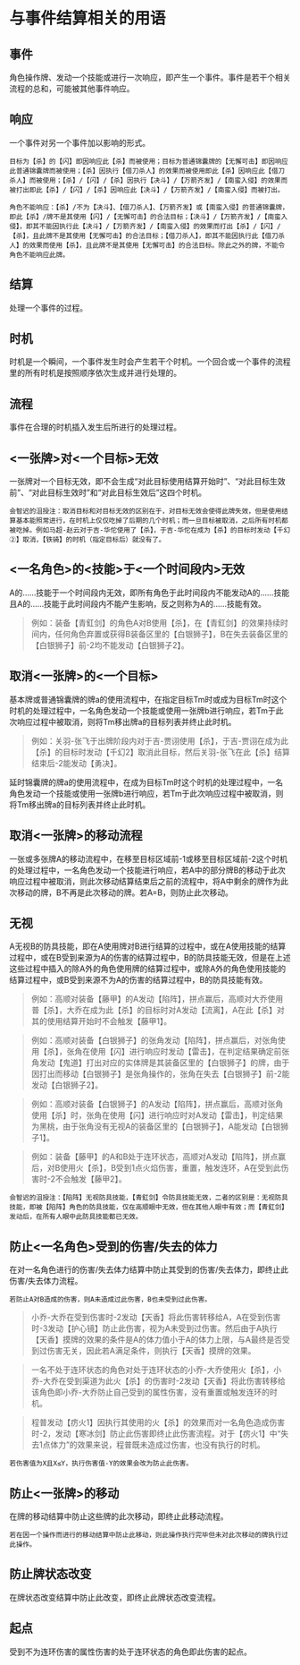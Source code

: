 # 与事件结算相关的用语

## 事件
角色操作牌、发动一个技能或进行一次响应，即产生一个事件。事件是若干个相关流程的总和，可能被其他事件响应。

## 响应
一个事件对另一个事件加以影响的形式。

```
目标为【杀】的【闪】即因响应此【杀】而被使用；目标为普通锦囊牌的【无懈可击】即因响应此普通锦囊牌而被使用；【杀】因执行【借刀杀人】的效果而被使用即此【杀】因响应此【借刀杀人】而被使用；【杀】/【闪】/【杀】因执行【决斗】/【万箭齐发】/【南蛮入侵】的效果而被打出即此【杀】/【闪】/【杀】因响应此【决斗】/【万箭齐发】/【南蛮入侵】而被打出。

角色不能响应：【杀】/不为【决斗】、【借刀杀人】、【万箭齐发】或【南蛮入侵】的普通锦囊牌，即此【杀】/牌不是其使用【闪】/【无懈可击】的合法目标；【决斗】/【万箭齐发】/【南蛮入侵】，即其不能因执行此【决斗】/【万箭齐发】/【南蛮入侵】的效果而打出【杀】/【闪】/【杀】，且此牌不是其使用【无懈可击】的合法目标；【借刀杀人】，即其不能因执行此【借刀杀人】的效果而使用【杀】，且此牌不是其使用【无懈可击】的合法目标。除此之外的牌，不能令角色不能响应此牌。
```

## 结算
处理一个事件的过程。

## 时机
时机是一个瞬间，一个事件发生时会产生若干个时机。一个回合或一个事件的流程里的所有时机是按照顺序依次生成并进行处理的。

## 流程
事件在合理的时机插入发生后所进行的处理过程。

## <一张牌>对<一个目标>无效
一张牌对一个目标无效，即不会生成“对此目标使用结算开始时”、“对此目标生效前”、“对此目标生效时”和“对此目标生效后”这四个时机。

`会智迟的沮授注：取消目标和对目标无效的区别在于，对目标无效会使得此牌失效，但是使用结算基本能照常进行，在时机上仅仅吃掉了后期的几个时机；而一旦目标被取消，之后所有时机都被吃掉。例如马超-赵云对于吉-华佗使用了【杀】，于吉-华佗在成为【杀】的目标时发动【千幻②】取消，【铁骑】的时机（指定目标后）就没有了。`

## <一名角色>的<技能>于<一个时间段内>无效
A的……技能于一个时间段内无效，即所有角色于此时间段内不能发动A的……技能且A的……技能于此时间段内不能产生影响，反之则称为A的……技能有效。
> 例如：装备【青釭剑】的角色A对B使用【杀】，在【青釭剑】的效果持续时间内，任何角色弃置或获得B装备区里的【白银狮子】，B在失去装备区里的【白银狮子】前-2均不能发动【白银狮子2】。

## 取消<一张牌>的<一个目标>
基本牌或普通锦囊牌的牌a的使用流程中，在指定目标Tm时或成为目标Tm时这个时机的处理过程中，一名角色发动一个技能或使用一张牌b进行响应，若Tm于此次响应过程中被取消，则将Tm移出牌a的目标列表并终止此时机。
> 例如：关羽-张飞于出牌阶段内对于吉-贾诩使用【杀】，于吉-贾诩在成为此【杀】的目标时发动【千幻2】取消此目标，然后关羽-张飞在此【杀】结算结束后-2能发动【勇决】。

延时锦囊牌的牌a的使用流程中，在成为目标Tm时这个时机的处理过程中，一名角色发动一个技能或使用一张牌b进行响应，若Tm于此次响应过程中被取消，则将Tm移出牌a的目标列表并终止此时机。

## 取消<一张牌>的移动流程
一张或多张牌A的移动流程中，在移至目标区域前-1或移至目标区域前-2这个时机的处理过程中，一名角色发动一个技能进行响应，若A中的部分牌B的移动于此次响应过程中被取消，则此次移动结算结束后之前的流程中，将A中剩余的牌作为此次移动的牌，B不再是此次移动的牌。若A=B，则防止此次移动。

## 无视
A无视B的防具技能，即在A使用牌对B进行结算的过程中，或在A使用技能的结算过程中，或在B受到来源为A的伤害的结算过程中，B的防具技能无效，但是在上述这些过程中插入的除A外的角色使用牌的结算过程中，或除A外的角色使用技能的结算过程中，或B受到来源不为A的伤害的结算过程中，B的防具技能有效。
> 例如：高顺对装备【藤甲】的A发动【陷阵】，拼点赢后，高顺对大乔使用普【杀】，大乔在成为此【杀】的目标时对A发动【流离】，A在此【杀】对其的使用结算开始时不会触发【藤甲1】。

>例如：高顺对装备【白银狮子】的张角发动【陷阵】，拼点赢后，对张角使用【杀】，张角在使用【闪】进行响应时发动【雷击】，在判定结果确定前张角发动【鬼道】打出对应的实体牌是其装备区里的【白银狮子】的牌，由于因打出而移动【白银狮子】是张角操作的，张角在失去【白银狮子】前-2能发动【白银狮子2】。

> 例如：高顺对装备【白银狮子】的A发动【陷阵】，拼点赢后，高顺对张角使用【杀】时，张角在使用【闪】进行响应时对A发动【雷击】，判定结果为黑桃，由于张角没有无视A的装备区里的【白银狮子】，A能发动【白银狮子1】。

> 例如：装备【藤甲】的A和B处于连环状态，高顺对A发动【陷阵】，拼点赢后，对B使用火【杀】，B受到1点火焰伤害，重置，触发连环，A在受到此伤害时-2不会触发【藤甲2】。

`会智迟的沮授注：【陷阵】无视防具技能，【青釭剑】令防具技能无效，二者的区别是：无视防具技能，即被【陷阵】角色的防具技能，仅在高顺眼中无效，但在其他人眼中有效；而【青釭剑】发动后，在所有人眼中此防具技能都已无效。`

## 防止<一名角色>受到的伤害/失去的体力
在对一名角色进行的伤害/失去体力结算中防止其受到的伤害/失去体力，即终止此伤害/失去体力流程。

`若防止A对B造成的伤害，则A未造成过此伤害，B也未受到过此伤害。`
> 小乔-大乔在受到伤害时-2发动【天香】将此伤害转移给A，A在受到伤害时-3发动【护心镜】防止此伤害，视为A未受到过伤害。然后由于A执行【天香】摸牌的效果的条件是A的体力值小于A的体力上限，与A最终是否受到过伤害无关，因此若A满足条件，则执行【天香】摸牌的效果。

> 一名不处于连环状态的角色对处于连环状态的小乔-大乔使用火【杀】，小乔-大乔在受到渠道为此火【杀】的伤害时-2发动【天香】将此伤害转移给该角色即小乔-大乔防止自己受到的属性伤害，没有重置或触发连环的时机。

> 程普发动【疠火1】因执行其使用的火【杀】的效果而对一名角色造成伤害时-2，发动【寒冰剑】防止此伤害即终止此伤害流程。对于【疠火1】中“失去1点体力”的效果来说，程普既未造成过伤害，也没有执行的时机。

`若伤害值为X且X≤Y，执行伤害值-Y的效果会改为防止此伤害。`

## 防止<一张牌>的移动
在牌的移动结算中防止这些牌的此次移动，即终止此移动流程。

`若在因一个操作而进行的移动结算中防止此移动，则此操作执行完毕但未对此次移动的牌执行过此操作。`

## 防止牌状态改变
在牌状态改变结算中防止此改变，即终止此牌状态改变流程。

## 起点
受到不为连环伤害的属性伤害的处于连环状态的角色即此伤害的起点。